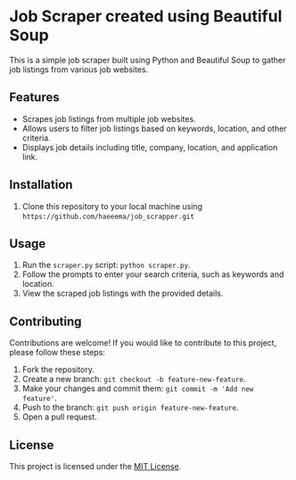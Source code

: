 # Job Scraper created using Beautiful Soup

This is a simple job scraper built using Python and Beautiful Soup to gather job listings from various job websites.

## Features

- Scrapes job listings from multiple job websites.
- Allows users to filter job listings based on keywords, location, and other criteria.
- Displays job details including title, company, location, and application link.

## Installation

1. Clone this repository to your local machine using `https://github.com/haeeema/job_scrapper.git`

## Usage

1. Run the `scraper.py` script: `python scraper.py`.
2. Follow the prompts to enter your search criteria, such as keywords and location.
3. View the scraped job listings with the provided details.

## Contributing

Contributions are welcome! If you would like to contribute to this project, please follow these steps:

1. Fork the repository.
2. Create a new branch: `git checkout -b feature-new-feature`.
3. Make your changes and commit them: `git commit -m 'Add new feature'`.
4. Push to the branch: `git push origin feature-new-feature`.
5. Open a pull request.

## License

This project is licensed under the [MIT License](LICENSE).
